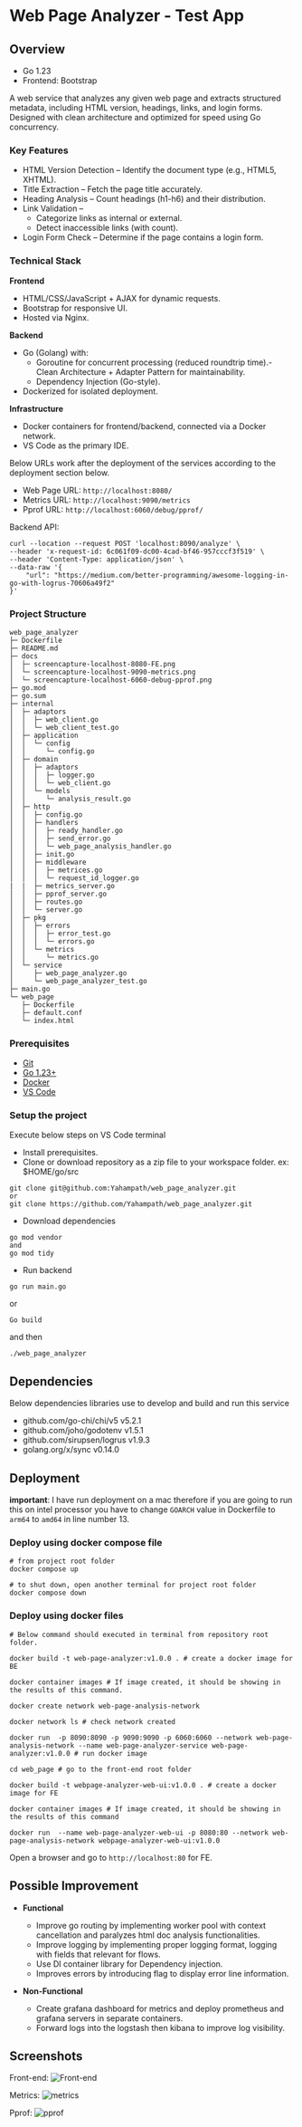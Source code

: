 # Web Page Analyzer - Test App

## Overview

- Go 1.23
- Frontend: Bootstrap

A web service that analyzes any given web page and extracts structured metadata, including HTML version, headings, links, and login forms. Designed with clean architecture and optimized for speed using Go concurrency.

### Key Features

- HTML Version Detection – Identify the document type (e.g., HTML5, XHTML).
- Title Extraction – Fetch the page title accurately.
- Heading Analysis – Count headings (h1-h6) and their distribution.
- Link Validation –
  - Categorize links as internal or external.
  - Detect inaccessible links (with count).
- Login Form Check – Determine if the page contains a login form.

### Technical Stack

**Frontend**

- HTML/CSS/JavaScript + AJAX for dynamic requests.
- Bootstrap for responsive UI.
- Hosted via Nginx.

**Backend**

- Go (Golang) with:
  - Goroutine for concurrent processing (reduced roundtrip time).- Clean Architecture + Adapter Pattern for maintainability.
  - Dependency Injection (Go-style).
- Dockerized for isolated deployment.

**Infrastructure**

- Docker containers for frontend/backend, connected via a Docker network.
- VS Code as the primary IDE.

Below URLs work after the deployment of the services according to the deployment section below.

- Web Page URL: ```http://localhost:8080/```
- Metrics URL: ```http://localhost:9090/metrics```
- Pprof URL: ```http://localhost:6060/debug/pprof/```

Backend API:

```shell
curl --location --request POST 'localhost:8090/analyze' \
--header 'x-request-id: 6c061f09-dc00-4cad-bf46-957cccf3f519' \
--header 'Content-Type: application/json' \
--data-raw '{
    "url": "https://medium.com/better-programming/awesome-logging-in-go-with-logrus-70606a49f2"
}'
```

### Project Structure

```MD
web_page_analyzer
├─ Dockerfile
├─ README.md
├─ docs
│  ├─ screencapture-localhost-8080-FE.png
│  └─ screencapture-localhost-9090-metrics.png
│  └─ screencapture-localhost-6060-debug-pprof.png
├─ go.mod
├─ go.sum
├─ internal
│  ├─ adaptors
│  │  ├─ web_client.go
│  │  └─ web_client_test.go
│  ├─ application
│  │  └─ config
│  │     └─ config.go
│  ├─ domain
│  │  ├─ adaptors
│  │  │  ├─ logger.go
│  │  │  └─ web_client.go
│  │  └─ models
│  │     └─ analysis_result.go
│  ├─ http
│  │  ├─ config.go
│  │  ├─ handlers
│  │  │  ├─ ready_handler.go
│  │  │  ├─ send_error.go
│  │  │  └─ web_page_analysis_handler.go
│  │  ├─ init.go
│  │  ├─ middleware
│  │  │  ├─ metrices.go
│  │  │  └─ request_id_logger.go
|  |  ├─ metrics_server.go
│  │  ├─ pprof_server.go
│  │  ├─ routes.go
│  │  └─ server.go
│  ├─ pkg
│  │  ├─ errors
│  │  │  ├─ error_test.go
│  │  │  └─ errors.go
│  │  └─ metrics
│  │     └─ metrics.go
│  └─ service
│     ├─ web_page_analyzer.go
│     └─ web_page_analyzer_test.go
├─ main.go
└─ web_page
   ├─ Dockerfile
   ├─ default.conf
   └─ index.html
```

### Prerequisites

- [Git](https://git-scm.com/downloads)
- [Go 1.23+](https://go.dev/doc/install)
- [Docker](https://docs.docker.com/desktop/setup/install/mac-install/)
- [VS Code](https://code.visualstudio.com/download)

### Setup the project

Execute below steps on VS Code terminal

- Install prerequisites.
- Clone or download repository as a zip file to your workspace folder. ex: $HOME/go/src

```shell
git clone git@github.com:Yahampath/web_page_analyzer.git
or 
git clone https://github.com/Yahampath/web_page_analyzer.git
```

- Download dependencies

```shell
go mod vendor
and 
go mod tidy
```

- Run backend

```shell
go run main.go
```

or

```shell
Go build
```

and then

```shell
./web_page_analyzer
```

## Dependencies

Below dependencies libraries use to develop and build and run this service

- github.com/go-chi/chi/v5 v5.2.1
- github.com/joho/godotenv v1.5.1
- github.com/sirupsen/logrus v1.9.3
- golang.org/x/sync v0.14.0

## Deployment

**important**: I have run deployment on a mac therefore if you are going to run this on intel processor you have to change ```GOARCH``` value in Dockerfile to ```arm64``` to  ```amd64``` in line number 13.

### Deploy using docker compose file

```shell
# from project root folder
docker compose up

# to shut down, open another terminal for project root folder
docker compose down
```

### Deploy using docker files

```shell
# Below command should executed in terminal from repository root folder.

docker build -t web-page-analyzer:v1.0.0 . # create a docker image for BE

docker container images # If image created, it should be showing in the results of this command.

docker create network web-page-analysis-network

docker network ls # check network created

docker run  -p 8090:8090 -p 9090:9090 -p 6060:6060 --network web-page-analysis-network --name web-page-analyzer-service web-page-analyzer:v1.0.0 # run docker image

cd web_page # go to the front-end root folder

docker build -t webpage-analyzer-web-ui:v1.0.0 . # create a docker image for FE

docker container images # If image created, it should be showing in the results of this command

docker run  --name web-page-analyzer-web-ui -p 8080:80 --network web-page-analysis-network webpage-analyzer-web-ui:v1.0.0
```

Open a browser and go to ```http://localhost:80``` for FE.

## Possible Improvement

- **Functional**

  - Improve go routing by implementing worker pool with context cancellation and paralyzes html doc analysis functionalities.
  - Improve logging by implementing proper logging format, logging with fields that relevant for flows.
  - Use DI container library for Dependency injection.
  - Improves errors by introducing flag to display error line information.

- **Non-Functional**

  - Create grafana dashboard for metrics and deploy prometheus and grafana servers in separate containers.
  - Forward logs into the logstash then kibana to improve log visibility.

## Screenshots

Front-end:
![Front-end](/docs/screencapture-localhost-8080-FE.png)

Metrics:
![metrics](/docs/screencapture-localhost-9090-metrics.png)

Pprof:
![pprof](/docs/screencapture-localhost-6060-debug-pprof.png)
